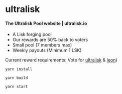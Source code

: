 # ultralisk

#### The Ultralisk Pool website | ultralisk.io

- A Lisk forging pool
- Our rewards are 50% back to voters
- Small pool (7 members max)
- Weekly payouts (Minimum 1 LSK)

Current reward requirements: Vote for [ultralisk](https://explorer.lisk.io/address/1605683440295884021L) & [leon](https://explorer.lisk.io/address/16811843780664295310L))

`yarn install`

`yarn build`

`yarn start`
